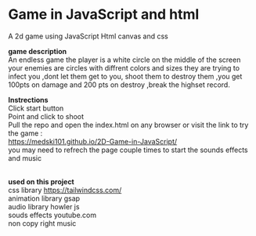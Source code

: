 # Game in JavaScript and html
 
A 2d game using JavaScript Html canvas and css

**game description**
<br>
An endless game the player is a white circle on the middle of the screen your enemies are circles with diffrent colors and sizes they are trying to infect you  ,dont let them get to you, shoot them to destroy them ,you get 100pts 
on damage and 200 pts on destroy ,break the highset record.<br>


**Instrections**
<br>Click start button <br>
Point and click to shoot <br>
Pull the repo and open the index.html on any browser or visit the link to try the game :<br>
https://medski101.github.io/2D-Game-in-JavaScript/ <br>
you may need to refrech the page couple times to start the sounds effects and music <br> <br>

**used on this project** <br>
css library https://tailwindcss.com/ <br>
animation library gsap <br>
audio library howler js <br>
souds effects youtube.com <br>
non copy right music <br>



